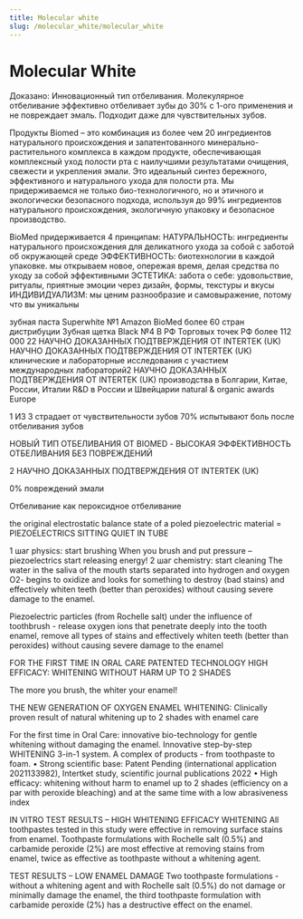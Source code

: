 ```yaml
---
title: Molecular white
slug: /molecular_white/molecular_white
---
```


# Molecular White


Доказано: Инновационный тип отбеливания. Молекулярное отбеливание эффективно отбеливает зубы до 30% с 1-ого применения и не повреждает эмаль. Подходит даже для чувствительных зубов.

Продукты Biomed – это комбинация из более чем 20 ингредиентов натурального происхождения и
запатентованного минерально-растительного комплекса в каждом продукте, обеспечивающая комплексный уход
полости рта с наилучшими результатами очищения, свежести и укрепления эмали. Это идеальный синтез
бережного, эффективного и натурального ухода для полости рта.
Мы придерживаемся не только био-технологичного, но и этичного и экологически безопасного подхода,
используя до 99% ингредиентов натурального происхождения, экологичную упаковку и безопасное производство.

BioMed придерживается 4 принципам:
НАТУРАЛЬНОСТЬ: ингредиенты натурального происхождения для деликатного ухода за собой с заботой об окружающей среде
ЭФФЕКТИВНОСТЬ: биотехнологии в каждой упаковке. мы открываем новое, опережая время, делая средства по уходу за собой эффективными
ЭСТЕТИКА: забота о себе: удовольствие, ритуалы, приятные эмоции через дизайн, формы, текстуры и вкусы
ИНДИВИДУАЛИЗМ: мы ценим разнообразие и самовыражение, потому что вы уникальны

зубная паста Superwhite №1 Amazon
BioMed более 60 стран дистрибуции
Зубная щетка Black №4 В РФ
Торговых точек РФ более 112 000
22
НАУЧНО ДОКАЗАННЫХ
ПОДТВЕРЖДЕНИЯ ОТ INTERTEK (UK)
НАУЧНО ДОКАЗАННЫХ
ПОДТВЕРЖДЕНИЯ ОТ INTERTEK (UK)
клинические и лабораторные исследования с участием международных лабораторий2
НАУЧНО ДОКАЗАННЫХ
ПОДТВЕРЖДЕНИЯ ОТ INTERTEK (UK)
производства в Болгарии, Китае, России, Италии
R&D в России и Швейцарии
natural & organic awards Europe

1 ИЗ 3 страдает от чувствительности зубов
70% испытывают боль после отбеливания зубов

НОВЫЙ ТИП ОТБЕЛИВАНИЯ ОТ BIOMED - ВЫСОКАЯ ЭФФЕКТИВНОСТЬ ОТБЕЛИВАНИЯ БЕЗ ПОВРЕЖДЕНИЙ

2 НАУЧНО ДОКАЗАННЫХ ПОДТВЕРЖДЕНИЯ ОТ INTERTEK (UK)

0% повреждений эмали

Отбеливание как пероксидное отбеливание

the original electrostatic
balance state of a poled
piezoelectric material =
PIEZOELECTRICS SITTING
QUIET IN TUBE

1 шаг physics: start brushing When you brush and put pressure –
piezoelectrics start releasing energy!
2 шаг chemistry: start cleaning The water in the saliva of the mouth starts separated
into hydrogen and oxygen O2- begins to oxidize and
looks for something to destroy (bad stains) and
effectively whiten teeth (better than peroxides) without
causing severe damage to the enamel.

Piezoelectric particles (from Rochelle salt) under the influence of toothbrush - release oxygen ions that penetrate
deeply into the tooth enamel, remove all types of stains and effectively whiten teeth (better than peroxides) without
causing severe damage to the enamel

FOR THE FIRST TIME IN ORAL CARE
PATENTED TECHNOLOGY
HIGH EFFICACY: WHITENING
WITHOUT HARM UP TO 2 SHADES

The more you brush, the whiter your enamel!

THE NEW GENERATION OF OXYGEN ENAMEL WHITENING:
Clinically proven result of natural whitening up to 2 shades with enamel care

For the first time in Oral Care: innovative bio-technology for gentle whitening without damaging the enamel.
Innovative step-by-step WHITENING 3-in-1 system. A complex of products - from toothpaste to foam.
• Strong scientific base: Patent Pending (international application 2021133982), Intertket study, scientific journal
publications 2022
• High efficacy: whitening without harm to enamel up to 2 shades (efficiency on a par with peroxide bleaching) and
at the same time with a low abrasiveness index

IN VITRO TEST RESULTS – HIGH WHITENING EFFICACY
WHITENING
All toothpastes tested in this study were effective in removing surface stains from enamel. Toothpaste formulations with Rochelle salt
(0.5%) and carbamide peroxide (2%) are most effective at removing stains from enamel, twice as effective as toothpaste without a
whitening agent.

TEST RESULTS – LOW ENAMEL DAMAGE
Two toothpaste formulations - without a whitening agent and with Rochelle salt (0.5%) do not damage or minimally damage the
enamel, the third toothpaste formulation with carbamide peroxide (2%) has a destructive effect on the enamel.
